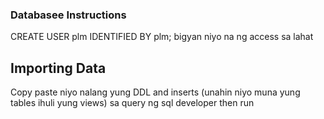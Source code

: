 ### Databasee Instructions
CREATE USER plm IDENTIFIED BY plm;
bigyan niyo na ng access sa lahat

## Importing Data
Copy paste niyo nalang yung DDL and inserts (unahin niyo muna yung tables ihuli yung views)
sa query ng sql developer then run
